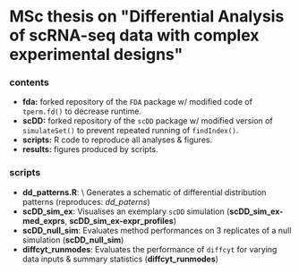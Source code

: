 # MSc thesis on "Differential Analysis of scRNA-seq data with complex experimental designs"

### contents

- **fda:** forked repository of the `FDA` package w/ modified code of `tperm.fd()` to decrease runtime.
- **scDD:** forked repository of the `scDD` package w/ modified version of `simulateSet()` to prevent repeated running of `findIndex()`.
- **scripts:** R code to reproduce all analyses & figures.
- **results:** figures produced by scripts.

### scripts

- **dd_patterns.R**: \\
  Generates a schematic of differential distribution patterns (reproduces: *dd_paterns*)
- **scDD_sim_ex**: Visualises an exemplary `scDD` simulation (**scDD_sim_ex-med_exprs**, **scDD_sim_ex-expr_profiles**)
- **scDD_null_sim**: Evaluates method performances on 3 replicates of a null simulation (**scDD_null_sim**)
- **diffcyt_runmodes**: Evaluates the performance of `diffcyt` for varying data inputs & summary statistics (**diffcyt_runmodes**)

